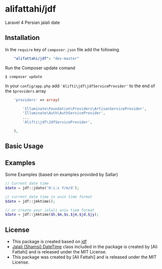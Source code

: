alifattahi/jdf
======

Laravel 4 Persian jalali date

<a name="installation"></a>
## Installation

In the `require` key of `composer.json` file add the following

```yml
    "alifattahi/jdf": "dev-master"
```

Run the Composer update comand

    $ composer update

In your `config/app.php` add `'Alifti\jdf\jdfServiceProvider'` to the end of the `$providers` array

```php
    'providers' => array(

        'Illuminate\Foundation\Providers\ArtisanServiceProvider',
        'Illuminate\Auth\AuthServiceProvider',
        ...
        'Alifti\jdf\JdfServiceProvider',

    ),
```

<a name="basic-usage"></a>
## Basic Usage
## Examples ##

Some Examples (based on examples provided by Sallar)

```php
// Current date time
$date = jdf::jdate('H:i:s Y/m/d');

// current date time in unix time format
$date = jdf::jmktime();

// or create your jalali unix tiem format 
$date = jdf::jmktime($h,$m,$s,$jm,$jd,$jy);
```



## License ##
- This package is created based on [jdf](jdf.scr.ir) 
- [Jalali (Shamsi) DateTime](http://jdf.scr.ir) class included in the package is created by [Ali Fattahi] and is released under the MIT License. 
- This package was created by [Ali Fattahi] and is released under the MIT License.
